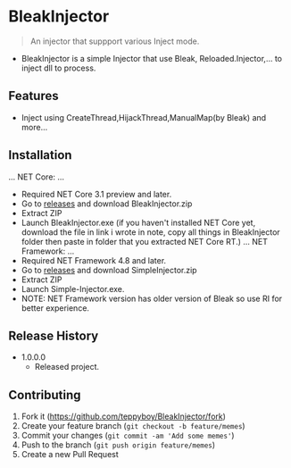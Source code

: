 # BleakInjector
> An injector that suppport various Inject mode.
- BleakInjector is a simple Injector that use Bleak, Reloaded.Injector,... to inject dll to process.
## Features
- Inject using CreateThread,HijackThread,ManualMap(by Bleak) and more...
## Installation
...
NET Core:
...
+ Required NET Core 3.1 preview and later.
+ Go to [releases](https://github.com/teppyboy/BleakInjector/releases) and download BleakInjector.zip
+ Extract ZIP
+ Launch BleakInjector.exe (if you haven't installed NET Core yet, download the file in link i wrote in note, copy all things in BleakInjector folder then paste in folder that you extracted NET Core RT.)
...
NET Framework:
...
+ Required NET Framework 4.8 and later.
+ Go to [releases](https://github.com/teppyboy/BleakInjector/releases) and download SimpleInjector.zip
+ Extract ZIP
+ Launch Simple-Injector.exe.
+ NOTE: NET Framework version has older version of Bleak so use RI for better experience.

## Release History

* 1.0.0.0
    * Released project.

## Contributing

1. Fork it (<https://github.com/teppyboy/BleakInjector/fork>)
2. Create your feature branch (`git checkout -b feature/memes`)
3. Commit your changes (`git commit -am 'Add some memes'`)
4. Push to the branch (`git push origin feature/memes`)
5. Create a new Pull Request
